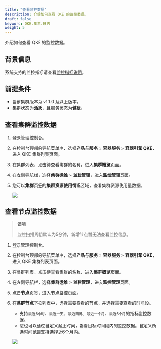 ```yaml
---
title: "查看监控数据"
description: 介绍如何查看 QKE 的监控数据。
draft: false
keyword: QKE,集群,日志
weight: 5
---
```


介绍如何查看 QKE 的监控数据。

## 背景信息

系统支持的监控指标请查看[监控指标说明](../index_desc/)。

## 前提条件

- 当前集群版本为 v1.1.0 及以上版本。 
- 集群状态为**活跃**，且服务状态为**健康**。

## 查看集群监控数据

1. 登录管理控制台。

2. 在控制台顶部的导航菜单中，选择**产品与服务** > **容器服务** > **容器引擎 QKE**，进入 QKE 集群列表页面。

3. 在集群列表，点击待查看集群的名称，进入**集群概览**页面。

4. 在左侧导航栏，选择**集群运维** > **监控管理**，进入**监控管理**页面。

5. 您可以**集群**页签的**集群资源使用情况**区域，查看集群资源使用量数据。

   ![](/container/qke_plus/_images/cluster_moni_data.png)

## 查看节点监控数据

> **说明**
>
> 监控扫描周期默认为5分钟，新增节点暂无法查看监控信息。

1. 登录管理控制台。

2. 在控制台顶部的导航菜单中，选择**产品与服务** > **容器服务** > **容器引擎 QKE**，进入 QKE 集群列表页面。

3. 在集群列表，点击待查看集群的名称，进入**集群概览**页面。

4. 在左侧导航栏，选择**集群运维** > **监控管理**，进入**监控管理**页面。

5. 点击**节点**页签，进入节点监控页面。

6. 在**集群节点**下拉列表中，选择需要查看的节点，并选择需要查看的时间段。

   - 支持`最近6小时`、`最近一天`、`最近两周`、`最近一个月`、`最近6个月`的指标监控数据。
   - 您也可以通过自定义起止时间，查看目标时间段内的监控数据。自定义所选时间范围支持选择近6个月内。

   ![](/container/qke_plus/_images/node_moni_data.png)
